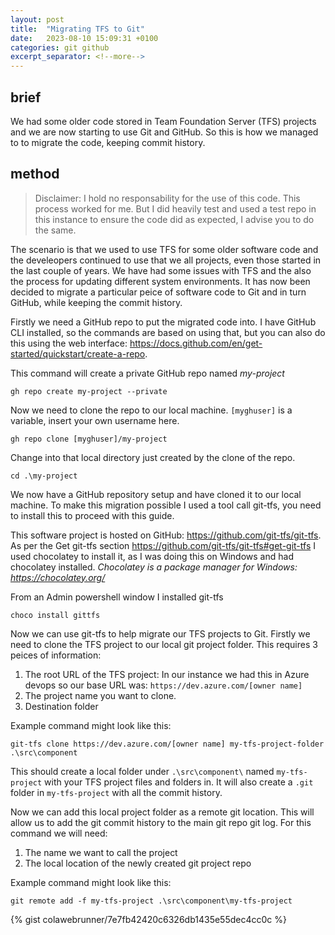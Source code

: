 ```yaml
---
layout: post
title:  "Migrating TFS to Git"
date:   2023-08-10 15:09:31 +0100
categories: git github
excerpt_separator: <!--more-->
---
```

## brief

We had some older code stored in Team Foundation Server (TFS) projects and we are now starting to use Git and GitHub. So this is how we managed to to migrate the code, keeping commit history.
<!--more-->

## method

> Disclaimer: I hold no responsability for the use of this code. This process worked for me. But I did heavily test and used a test repo in this instance to ensure the code did as expected, I advise you to do the same.

The scenario is that we used to use TFS for some older software code and the develeopers continued to use that we all projects, even those started in the last couple of years. We have had some issues with TFS and the also the process for updating different system environments. It has now been decided to migrate a particular peice of software code to Git and in turn GitHub, while keeping the commit history.

Firstly we need a GitHub repo to put the migrated code into. I have GitHub CLI installed, so the commands are based on using that, but you can also do this using the web interface: <https://docs.github.com/en/get-started/quickstart/create-a-repo>.

This command will create a private GitHub repo named *my-project*

`gh repo create my-project --private`

Now we need to clone the repo to our local machine. `[myghuser]` is a variable, insert your own username here.

`gh repo clone [myghuser]/my-project`

Change into that local directory just created by the clone of the repo.

`cd .\my-project`

We now have a GitHub repository setup and have cloned it to our local machine. To make this migration possible I used a tool call git-tfs, you need to install this to proceed with this guide.

This software project is hosted on GitHub: <https://github.com/git-tfs/git-tfs>. As per the Get git-tfs section <https://github.com/git-tfs/git-tfs#get-git-tfs> I used chocolatey to install it, as I was doing this on Windows and had chocolatey installed. *Chocolatey is a package manager for Windows: <https://chocolatey.org/>*

From an Admin powershell window I installed git-tfs

`choco install gittfs`

Now we can use git-tfs to help migrate our TFS projects to Git. Firstly we need to clone the TFS project to our local git project folder. This requires 3 peices of information:

1. The root URL of the TFS project: In our instance we had this in Azure devops so our base URL was: `https://dev.azure.com/[owner name]`
2. The project name you want to clone.
3. Destination folder

Example command might look like this:

`git-tfs clone https://dev.azure.com/[owner name] my-tfs-project-folder .\src\component`

This should create a local folder under `.\src\component\` named `my-tfs-project` with your TFS project files and folders in. It will also create a `.git` folder in `my-tfs-project` with all the commit history.

Now we can add this local project folder as a remote git location. This will allow us to add the git commit history to the main git repo git log. For this command we will need:

1. The name we want to call the project
2. The local location of the newly created git project repo

Example command might look like this:

`git remote add -f my-tfs-project .\src\component\my-tfs-project`



{% gist colawebrunner/7e7fb42420c6326db1435e55dec4cc0c %}